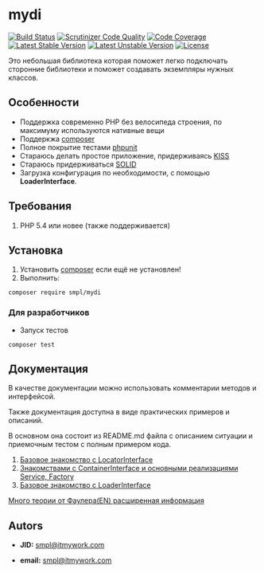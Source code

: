 # mydi
[![Build Status](https://travis-ci.org/smpl/mydi.svg?branch=master)](https://travis-ci.org/smpl/mydi)
[![Scrutinizer Code Quality](https://scrutinizer-ci.com/g/smpl/mydi/badges/quality-score.png?b=master)](https://scrutinizer-ci.com/g/smpl/mydi/?branch=master)
[![Code Coverage](https://scrutinizer-ci.com/g/smpl/mydi/badges/coverage.png?b=master)](https://scrutinizer-ci.com/g/smpl/mydi/?branch=master)
[![Latest Stable Version](https://poser.pugx.org/smpl/mydi/v/stable.svg)](https://packagist.org/packages/smpl/mydi)
[![Latest Unstable Version](https://poser.pugx.org/smpl/mydi/v/unstable.svg)](https://packagist.org/packages/smpl/mydi)
[![License](https://poser.pugx.org/smpl/mydi/license.svg)](https://packagist.org/packages/smpl/mydi)

Это небольшая библиотека которая поможет легко подключать сторонние библиотеки и поможет создавать экземпляры нужных классов.

## Особенности ##
* Поддержка современно PHP без велосипеда строения, по максимуму используются нативные вещи
* Поддеркжа [composer](https://getcomposer.org/doc/00-intro.md)
* Полное покрытие тестами [phpunit](https://phpunit.de/)
* Стараюсь делать простое приложение, придерживаясь [KISS](https://ru.wikipedia.org/wiki/KISS_%28%D0%BF%D1%80%D0%B8%D0%BD%D1%86%D0%B8%D0%BF%29)
* Стараюсь придерживаться [SOLID](https://ru.wikipedia.org/wiki/SOLID_%28%D0%BE%D0%B1%D1%8A%D0%B5%D0%BA%D1%82%D0%BD%D0%BE-%D0%BE%D1%80%D0%B8%D0%B5%D0%BD%D1%82%D0%B8%D1%80%D0%BE%D0%B2%D0%B0%D0%BD%D0%BD%D0%BE%D0%B5_%D0%BF%D1%80%D0%BE%D0%B3%D1%80%D0%B0%D0%BC%D0%BC%D0%B8%D1%80%D0%BE%D0%B2%D0%B0%D0%BD%D0%B8%D0%B5%29)
* Загрузка конфигурация по необходимости, с помощью **LoaderInterface**.

## Требования ##
1. PHP 5.4 или новее (также поддерживается)

## Установка ##
1. Установить [composer](https://getcomposer.org/doc/00-intro.md) если ещё не установлен!
2. Выполнить:
``` 
composer require smpl/mydi
``` 

### Для разработчиков ###
* Запуск тестов 
``` 
composer test 
```

## Документация ##
В качестве документации можно использовать комментарии методов и интерфейсой.

Также документация доступна в виде практических примеров и описаний.

В основном она состоит из README.md файла с описанием ситуации и приемочным тестом с полным примером кода.

1. [Базовое знакомство с LocatorInterface](example/Locator)
2. [Знакомствами с ContainerInterface и основными реализациями Service, Factory](example/Container)
3. [Базовое знакомство с LoaderInterface](example/Loader)

[Много теории от Фаулера(EN) расширенная информация](http://www.martinfowler.com/articles/injection.html)

## Autors ##

* **JID:** smpl@itmywork.com

* **email:** smpl@itmywork.com